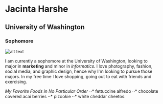 # Jacinta Harshe
## University of Washington
### Sophomore

![alt text](https://github.com//lab1_exercise/jacinta.jpg)

I am currently a sophomore at the University of Washington, looking to major in **marketing** and minor in *informatics*. I love photography, fashion, social media, and graphic design, hence why I'm looking to pursue those majors. In my free time I love shopping, going out to eat with friends and exercising.


*My Favorite Foods in No Particular Order*
⋅⋅* fettuccine alfredo
⋅⋅* chocolate covered acai berries
⋅⋅* pizookie
⋅⋅* white cheddar cheetos
